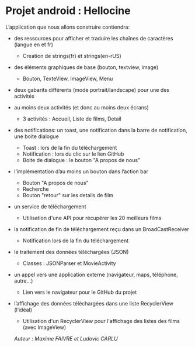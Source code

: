 # Projet android : Hellocine

L’application que nous allons construire contiendra: 

*  des ressources pour afficher et traduire les chaînes de caractères (langue en et fr)
	*  Creation de strings(fr) et strings(en-rUS)
*  des éléments graphiques de base (bouton, textview, image) 
	*  Bouton, TexteView, ImageView, Menu
*  deux gabarits différents (mode portrait/landscape) pour une des activités 
*  au moins deux activités (et donc au moins deux écrans) 
	*  3 activités : Accueil, Liste de films, Detail
*  des notifications: un toast, une notification dans la barre de notification, une boite dialogue 
	*  Toast : lors de la fin du téléchargement
	*  Notification : lors du clic sur le lien GitHub
	*  Boite de dialogue : le bouton "A propos de nous"
*  l’implémentation d’au moins un bouton dans l’action bar 
	*  Bouton "A propos de nous" 
	*  Recherche
	*  Bouton "retour" sur les details de film
*  un service de téléchargement
	*  Utilisation d'une API pour récupérer les 20 meilleurs films
*  la notification de fin de téléchargement reçu dans un BroadCastReceiver 
	*  Notification lors de la fin du téléchargement
*  le traitement des données téléchargées (JSON) 
	*  Classes : JSONParser et MovieActivity
*  un appel vers une application externe (navigateur, maps, téléphone, autre…) 
	*  Lien vers le navigateur pour le GitHub du projet
*  l’affichage des données téléchargées dans une liste RecyclerView (l’idéal)
	*  Utilisation d'un RecyclerView pour l'affichage des listes des films (avec ImageView)

	
	*Auteur : Maxime FAIVRE et Ludovic CARLU*